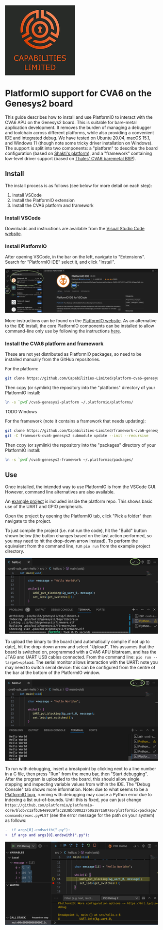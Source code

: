 ![Cap Ltd Logo](./img/CapLtdLogo.png)

# PlatformIO support for CVA6 on the Genesys2 board

This guide describes how to install and use PlatformIO to interact with the CVA6 APU on the Genesys2 board.
This is suitable for bare-metal application development.
It removes the burden of managing a debugger and toolchain across different platforms, while also providing a convenient IDE and integrated debug.
We have tested on Ubuntu 20.04, macOS 15.1, and Windows 11 (though note some tricky driver installation on Windows).
The support is split into two components: a "platform" to describe the board configuration (based on [Shakti's platform](https://github.com/platformio/platform-shakti)), and a "framework" containing low-level driver support (based on [Thales' CVA6 baremetal BSP](https://github.com/ThalesGroup/cva6-baremetal-bsp)).

## Install

The install process is as follows (see below for more detail on each step):
1. Install VSCode
2. Install the PlatformIO extension
3. Install the CVA6 platform and framework

### Install VSCode

Downloads and instructions are available from the [Visual Studio Code website](https://code.visualstudio.com).

### Install PlatformIO

After opening VSCode, in the bar on the left, navigate to "Extensions".
Search for "PlatformIO IDE" select it, and click "Install".

![PlatformIO Install](./img/platformio-install.png)

More instructions can be found on the [PlatformIO website](https://platformio.org/platformio-ide).
As an alternative to the IDE install, the core PlatformIO components can be installed to allow command-line only use by following the instructions [here](https://docs.platformio.org/en/latest/core/installation/methods/).

### Install the CVA6 platform and framework

These are not yet distributed as PlatformIO packages, so need to be installed manually from the GitHub repositories.

For the platform:
```sh
git clone https://github.com/Capabilities-Limited/platform-cva6-genesys2
```
Then copy (or symlink) the repository into the "platforms" directory of your PlatformIO install:
```sh
ln -s `pwd`/cva6-genesys2-platform ~/.platformio/platforms/
```
TODO Windows

For the framework (note it contains a framework that needs updating):
```sh
git clone https://github.com/Capabilities-Limited/framework-cva6-genesys2
git -C framework-cva6-genesys2 submodule update --init --recursive
```
Then copy (or symlink) the repository into the "packages" directory of your PlatformIO install:
```sh
ln -s `pwd`/cva6-genesys2-framework ~/.platformio/packages/
```

## Use

Once installed, the intended way to use PlatformIO is from the VSCode GUI.
However, command line alternatives are also available.

An [example project](https://github.com/Capabilities-Limited/platform-cva6-genesys2/tree/TODO) is included inside the platform repo.
This shows basic use of the UART and GPIO peripherals.

Open the project by opening the PlatformIO tab, click "Pick a folder" then navigate to the project.

To just compile the project (i.e. not run the code), hit the "Build" button shown below (the button changes based on the last action performed, so you may need to hit the drop-down arrow instead).
To perform the equivalent from the command line, run `pio run` from the example project directory.

![PlatformIO Build](./img/platformio-compile.png)

To upload the binary to the board (and automatically compile if not up to date), hit the drop-down arrow and select "Upload".
This assumes that the board is switched on, programmed with a CVA6 APU bitstream, and has the JTAG and UART USB cables connected.
From the command line: `pio run --target=upload`.
The serial monitor allows interaction with the UART: note you may need to switch serial device: this can be configured from the centre of the bar at the bottom of the PlatformIO window.

![PlatformIO Upload](./img/platformio-upload.png)

To run with debugging, insert a breakpoint by clicking next to a line number in a C file, then press "Run" from the menu bar, then "Start debugging".
After the program is uploaded to the board, this should allow single stepping and inspecting variable values from within the IDE.
The "Debug Console" tab shows more information.
Note: due to what seems to be a [PlatformIO bug](https://github.com/platformio/platformio-core/issues/5047), running with debugging may cause a Python error due to indexing a list out-of-bounds. Until this is fixed, you can just change `https://github.com/platformio/platformio-core/blob/c1afb364e9039fac2838bd000227b0a1871a07a6/platformio/package/commands/exec.py#L57` (see the error message for the path on your system) as follows:
```diff
-  if args[0].endswith(".py"):
+  if args and args[0].endswith(".py"):
```

![PlatformIO Debug](./img/platformio-debug.png)
